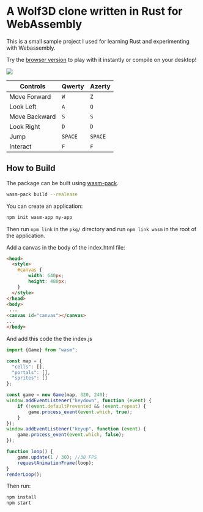 # A Wolf3D clone written in Rust for WebAssembly

This is a small sample project I used for learning Rust and experimenting with Webassembly.

Try the [browser version](https://nhyarlathotep.github.io/Wolf3D-react-editor/#/game) to play with it instantly or compile on your desktop!

![][image-1]

| Controls      | Qwerty  | Azerty  |
| ------------- | ------- | ------- |
| Move Forward  | `W`     | `Z`     |
| Look Left     | `A`     | `Q`     |
| Move Backward | `S`     | `S`     |
| Look Right    | `D`     | `D`     |
| Jump          | `SPACE` | `SPACE` |
| Interact      | `F`     | `F`     |

## How to Build
The package can be built using [wasm-pack](https://rustwasm.github.io/wasm-pack/installer/).
```sh
wasm-pack build --realease
```
You can create an application:
```sh
npm init wasm-app my-app
```
Then run `npm link` in the `pkg/` directory and run `npm link wasm` in the root of the application.

Add a canvas in the body of the index.html file:
```html
<head>
  <style>
    #canvas {
        width: 640px;
        height: 480px;
    }
  </style>
</head>
<body>
 ...
<canvas id="canvas"></canvas>
...
</body>
```
And add this code the the index.js
```js
import {Game} from "wasm";

const map = {
  "cells": [],
  "portals": [],
  "sprites": []
};

const game = new Game(map, 320, 240);
window.addEventListener("keydown", function (event) {
    if (!event.defaultPrevented && !event.repeat) {
        game.process_event(event.which, true);
    }
});
window.addEventListener("keyup", function (event) {
    game.process_event(event.which, false);
});

function loop() {
    game.update(1 / 30); //30 FPS
    requestAnimationFrame(loop);
}
renderLoop();

```
Then run:
```sh
npm install
npm start
```

[image-1]:	https://raw.githubusercontent.com/Nhyarlathotep/Wolf3D-react-editor/master/doc/anim.gif
